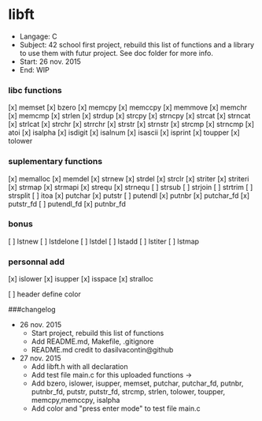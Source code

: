 # libft
- Langage: C
- Subject: 42 school first project, rebuild this list of functions and a library to use them with futur project. See doc folder for more info.
- Start: 26 nov. 2015
- End: WIP

### libc functions

[x] memset
[x] bzero
[x] memcpy
[x] memccpy
[x] memmove
[x] memchr
[x] memcmp
[x] strlen
[x] strdup
[x] strcpy
[x] strncpy
[x] strcat
[x] strncat
[x] strlcat
[x] strchr
[x] strrchr
[x] strstr
[x] strnstr
[x] strcmp
[x] strncmp
[x] atoi
[x] isalpha
[x] isdigit
[x] isalnum
[x] isascii
[x] isprint
[x] toupper
[x] tolower

### suplementary functions

[x] memalloc
[x] memdel
[x] strnew
[x] strdel
[x] strclr
[x] striter
[x] striteri
[x] strmap
[x] strmapi
[x] strequ
[x] strnequ
[ ] strsub
[ ] strjoin
[ ] strtrim
[ ] strsplit
[ ] itoa
[x] putchar
[x] putstr
[ ] putendl
[x] putnbr
[x] putchar_fd
[x] putstr_fd
[ ] putendl_fd
[x] putnbr_fd

### bonus

[ ] lstnew
[ ] lstdelone
[ ] lstdel
[ ] lstadd
[ ] lstiter
[ ] lstmap

### personnal add
[x] islower
[x] isupper
[x] isspace
[x] stralloc

[ ] header define color 

###changelog
- 26 nov. 2015
	- Start project, rebuild this list of functions
	- Add README.md, Makefile, .gitignore
	- README.md credit to dasilvacontin@github
- 27 nov. 2015
	- Add libft.h with all declaration
	- Add test file main.c for this uploaded functions ->
	- Add bzero, islower, isupper, memset, putchar, putchar_fd, putnbr, putnbr_fd, putstr, putstr_fd, strcmp, strlen, tolower, toupper, memcpy,memccpy, isalpha
	- Add color and "press enter mode" to test file main.c
